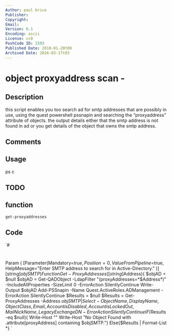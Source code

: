 ```yaml
---
Author: paul brice
Publisher: 
Copyright: 
Email: 
Version: 0.1
Encoding: ascii
License: cc0
PoshCode ID: 1593
Published Date: 2010-01-20t08
Archived Date: 2016-03-17t03
---
```


# object proxyaddress scan - 

## Description

this script enables you too search ad for smtp addresses that are possibly in use, using the quest powershell pssnapin and searching the “proxyaddress” attribute of objects. the output details either that the smtp address is not found in ad or you get details of the object that owns the smtp address.

## Comments



## Usage

ps c

## TODO



## function

`get-proxyaddresses`

## Code

`#
 #
 Param (
     [Parameter(Mandatory=$true,
         Position=0,
         ValueFromPipeline=$true,
         HelpMessage="Enter SMTP address to search for in Active-Directory."
     )]
     [string]$objSMTP
 	)
 Function Get-ProxyAddresses ([string]$Address){
 $objAD = $null
 $objAD = Get-QADObject -LdapFilter "(proxyAddresses=*$Address*)" -IncludeAllProperties -SizeLimit 0 -ErrorAction SilentlyContinue
 Write-Output $objAD
 Add-PSSnapin -Name Quest.ActiveRoles.ADManagement -ErrorAction SilentlyContinue
 $Results = $null
 $Results = Get-ProxyAddresses -Address $objSMTP | Select-Object Name,DisplayName,ObjectClass,Email,AccountisDisabled,AccountisLockedOut,MailNickName,LegacyExchangeDN -ErrorAction SilentlyContinue
 IF($Results -eq $null){
 Write-Host ""
 Write-Host "No Object Found with .attribute[proxyAddress] containing $objSMTP."}
 Else{$Results | Format-List *}
`

